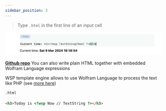 ```yaml
---
sidebar_position: 3
---
```

> Type `.html` in the first line of an input cell


![](../../imgs/Screenshot%202024-03-13%20at%2019.26.09.png)



__[Github repo](https://github.com/JerryI/wljs-html-support)__
You can also write plain HTML together with embedded Wolfram Language expressions


WSP template engine allows to use Wolfram Language to process the text like PHP (see [more here](https://github.com/JerryI/tinyweb-mathematica))

```html
.html

<h3>Today is <?wsp Now // TextString ?></h3>
```